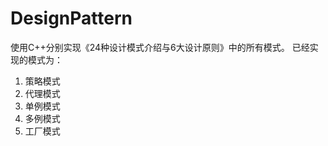 ﻿# DesignPattern
使用C++分别实现《24种设计模式介绍与6大设计原则》中的所有模式。
已经实现的模式为：  
1. 策略模式  
2. 代理模式  
3. 单例模式  
4. 多例模式   
5. 工厂模式
